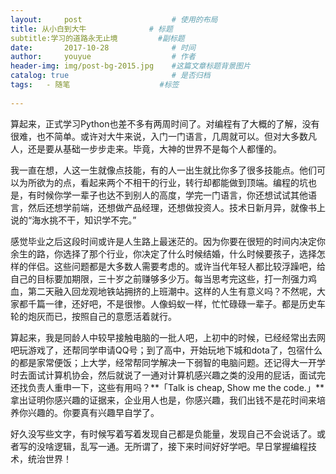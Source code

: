 ```yaml
---
layout:     post                    # 使用的布局
title: 从小白到大牛              # 标题 
subtitle:学习的道路永无止境         #副标题
date:       2017-10-28              # 时间
author:     youyue                  # 作者
header-img: img/post-bg-2015.jpg    #这篇文章标题背景图片
catalog: true                       # 是否归档
tags:   - 随笔                    #标签
    
---
```

算起来，正式学习Python也差不多有两周时间了。对编程有了大概的了解，没有很难，也不简单。或许对大牛来说，入门一门语言，几周就可以。但对大多数凡人，还是要从基础一步步走来。毕竟，大神的世界不是每个人都懂的。 

我一直在想，人这一生就像点技能，有的人一出生就比你多了很多技能点。他们可以为所欲为的点，看起来两个不相干的行业，转行却都能做到顶端。编程的坑也是，有时候你学一辈子也达不到别人的高度，学完一门语言，你还想试试其他语言，然后还想学前端，还想做产品经理，还想做投资人。技术日新月异，就像书上说的“海水挑不干，知识学不完。”

感觉毕业之后这段时间或许是人生路上最迷茫的。因为你要在很短的时间内决定你余生的路，你选择了那个行业，你决定了什么时候结婚，什么时候要孩子，选择怎样的伴侣。这些问题都是大多数人需要考虑的。或许当代年轻人都比较浮躁吧，给自己的目标要加期限，三十岁之前赚够多少万。每当思考完这些，打一剂强力鸡血，第二天融入回龙观地铁站拥挤的上班潮中。这样的人生有意义吗？不然呢，大家都千篇一律，还好吧，不是很惨。人像蚂蚁一样，忙忙碌碌一辈子。都是历史车轮的炮灰而已，按照自己的意愿活着就行。

算起来，我是同龄人中较早接触电脑的一批人吧，上初中的时候，已经经常出去网吧玩游戏了，还帮同学申请QQ号；到了高中，开始玩地下城和dota了，包宿什么的都是家常便饭；上大学，经常帮同学解决一下弱智的电脑问题。还记得大一开学时去面试计算机协会，然后就说了一通对计算机感兴趣之类的没用的屁话，面试完还找负责人重申一下，这些有用吗？**「Talk is cheap, Show me the code.」**拿出证明你感兴趣的证据来，企业用人也是，你感兴趣，我们出钱不是花时间来培养你兴趣的。你要真有兴趣早自学了。

好久没写些文字，有时候写着写着发现自己都是负能量，发现自己不会说话了。或者写的没啥逻辑，乱写一通。无所谓了，接下来时间好好学吧。早日掌握编程技术，统治世界！
